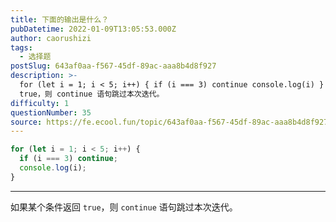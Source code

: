 ```yaml
---
title: 下面的输出是什么？
pubDatetime: 2022-01-09T13:05:53.000Z
author: caorushizi
tags:
  - 选择题
postSlug: 643af0aa-f567-45df-89ac-aaa8b4d8f927
description: >-
  for (let i = 1; i < 5; i++) { if (i === 3) continue console.log(i) } 如果某个条件返回
  true，则 continue 语句跳过本次迭代。
difficulty: 1
questionNumber: 35
source: https://fe.ecool.fun/topic/643af0aa-f567-45df-89ac-aaa8b4d8f927
---
```


```javascript
for (let i = 1; i < 5; i++) {
  if (i === 3) continue;
  console.log(i);
}
```

---

如果某个条件返回 `true`，则 `continue` 语句跳过本次迭代。
